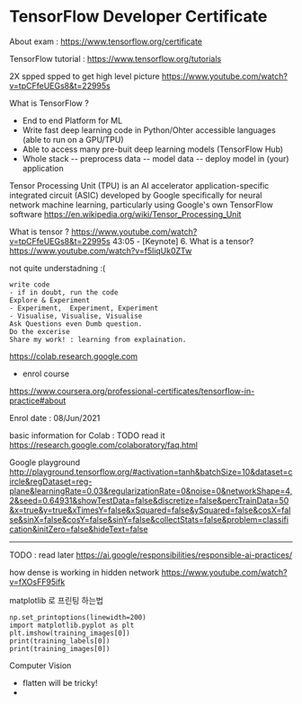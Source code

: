 # TensorFlow Developer Certificate

About exam : https://www.tensorflow.org/certificate

TensorFlow tutorial : https://www.tensorflow.org/tutorials

2X spped spped to get high level picture
https://www.youtube.com/watch?v=tpCFfeUEGs8&t=22995s

What is TensorFlow ?
- End to end Platform for ML
- Write fast deep learning code in Python/Ohter accessible languages (able to run on a GPU/TPU)
- Able to access many pre-buit deep learning models (TensorFlow Hub)
- Whole stack
-- preprocess data
-- model data
-- deploy model in (your) application


Tensor Processing Unit (TPU) is an AI accelerator application-specific integrated circuit (ASIC) developed by Google specifically for neural network machine learning, particularly using Google's own TensorFlow software
https://en.wikipedia.org/wiki/Tensor_Processing_Unit


What is tensor ?
https://www.youtube.com/watch?v=tpCFfeUEGs8&t=22995s
43:05 - [Keynote] 6. What is a tensor?
https://www.youtube.com/watch?v=f5liqUk0ZTw

not quite understadning :( 

```
write code
- if in doubt, run the code
Explore & Experiment
- Experiment,  Experiment, Experiment
- Visualise, Visualise, Visualise
Ask Questions even Dumb question.
Do the excerise
Share my work! : learning from explaination. 
```

https://colab.research.google.com

- enrol course

https://www.coursera.org/professional-certificates/tensorflow-in-practice#about

Enrol date : 08/Jun/2021

basic information for Colab : TODO read it 
https://research.google.com/colaboratory/faq.html


Google playground
http://playground.tensorflow.org/#activation=tanh&batchSize=10&dataset=circle&regDataset=reg-plane&learningRate=0.03&regularizationRate=0&noise=0&networkShape=4,2&seed=0.64931&showTestData=false&discretize=false&percTrainData=50&x=true&y=true&xTimesY=false&xSquared=false&ySquared=false&cosX=false&sinX=false&cosY=false&sinY=false&collectStats=false&problem=classification&initZero=false&hideText=false




------
TODO : read later
https://ai.google/responsibilities/responsible-ai-practices/

how dense is working in hidden network
https://www.youtube.com/watch?v=fXOsFF95ifk


matplotlib 로 프린팅 하는법
```import numpy as np
np.set_printoptions(linewidth=200)
import matplotlib.pyplot as plt
plt.imshow(training_images[0])
print(training_labels[0])
print(training_images[0])
```





Computer Vision
- flatten will be tricky!
- 

